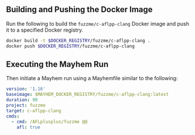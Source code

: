 ## Building and Pushing the Docker Image

Run the following to build the `fuzzme/c-aflpp-clang` Docker image and push it to a specified Docker registry.

```sh
docker build -t $DOCKER_REGISTRY/fuzzme/c-aflpp-clang .
docker push $DOCKER_REGISTRY/fuzzme/c-aflpp-clang
```

## Executing the Mayhem Run

Then initiate a Mayhem run using a Mayhemfile similar to the following:

```yaml
version: '1.16'
baseimage: $MAYHEM_DOCKER_REGISTRY/fuzzme/c-aflpp-clang:latest
duration: 90
project: fuzzme
target: c-aflpp-clang
cmds:
  - cmd: /AFLplusplus/fuzzme @@
    afl: true
```
